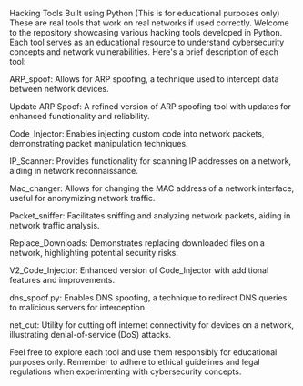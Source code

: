 Hacking Tools Built using Python
(This is for educational purposes only)
These are real tools that work on real networks if used correctly.
Welcome to the repository showcasing various hacking tools developed in Python. Each tool serves as an educational resource to understand cybersecurity concepts and network vulnerabilities. Here's a brief description of each tool:

ARP_spoof: Allows for ARP spoofing, a technique used to intercept data between network devices.

Update ARP Spoof: A refined version of ARP spoofing tool with updates for enhanced functionality and reliability.

Code_Injector: Enables injecting custom code into network packets, demonstrating packet manipulation techniques.

IP_Scanner: Provides functionality for scanning IP addresses on a network, aiding in network reconnaissance.

Mac_changer: Allows for changing the MAC address of a network interface, useful for anonymizing network traffic.

Packet_sniffer: Facilitates sniffing and analyzing network packets, aiding in network traffic analysis.

Replace_Downloads: Demonstrates replacing downloaded files on a network, highlighting potential security risks.

V2_Code_Injector: Enhanced version of Code_Injector with additional features and improvements.

dns_spoof.py: Enables DNS spoofing, a technique to redirect DNS queries to malicious servers for interception.

net_cut: Utility for cutting off internet connectivity for devices on a network, illustrating denial-of-service (DoS) attacks.

Feel free to explore each tool and use them responsibly for educational purposes only. Remember to adhere to ethical guidelines and legal regulations when experimenting with cybersecurity concepts.
